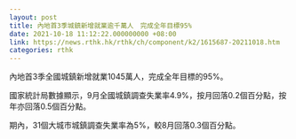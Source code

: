 ```yaml
---
layout: post
title: 內地首3季城鎮新增就業逾千萬人　完成全年目標95%
date: 2021-10-18 11:12:22.000000000 +08:00
link: https://news.rthk.hk/rthk/ch/component/k2/1615687-20211018.htm
categories: rthk
---
```


內地首3季全國城鎮新增就業1045萬人，完成全年目標的95%。

國家統計局數據顯示，9月全國城鎮調查失業率4.9%，按月回落0.2個百分點，按年亦回落0.5個百分點。

期內，31個大城市城鎮調查失業率為5%，較8月回落0.3個百分點。
